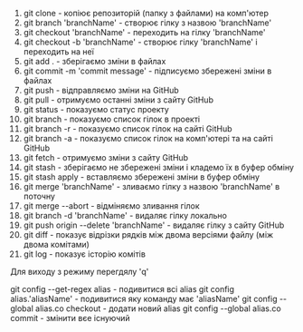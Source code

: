 1. git clone - копіює репозиторій (папку з файлами) на комп'ютер
2. git branch 'branchName' - створює гілку з назвою 'branchName'
3. git checkout 'branchName' - переходить на гілку 'branchName'
4. git checkout -b 'branchName' - створює гілку 'branchName' і переходить на неї
5. git add . - зберігаємо зміни в файлах
6. git commit -m 'commit message' - підписуємо збережені зміни в файлах
7. git push - відправляємо зміни на GitHub
8. git pull - отримуємо останні зміни з сайту GitHub
9. git status - показуємо статус проекту
10. git branch - показуємо список гілок в проекті
11. git branch -r - показуємо список гілок на сайті GitHub
12. git branch -a - показуємо список гілок на комп'ютері та на сайті GitHub
13. git fetch - отримуємо зміни з сайту GitHub
14. git stash - зберігаємо не збережені зміни і кладемо їх в буфер обміну
15. git stash apply - вставляємо збережені зміни в буфер обміну
16. git merge 'branchName' - зливаємо гілку з назвою 'branchName' в поточну
17. git merge --abort - відміняємо зливання гілок
18. git branch -d 'branchName' - видаляє гілку локально
19. git push origin --delete 'branchName' - видаляє гілку з сайту GitHub
20. git diff - показує відрізки рядків між двома версіями файлу (між двома комітами)
21. git log - показує історію комітів

Для виходу з режиму перегдялу 'q'

git config --get-regex alias - подивитися всі alias
git config alias.'aliasName' - подивитися яку команду має 'aliasName'
git config --global alias.co checkout - додати новий alias
git config --global alias.co commit - змінити вєе існуючий

